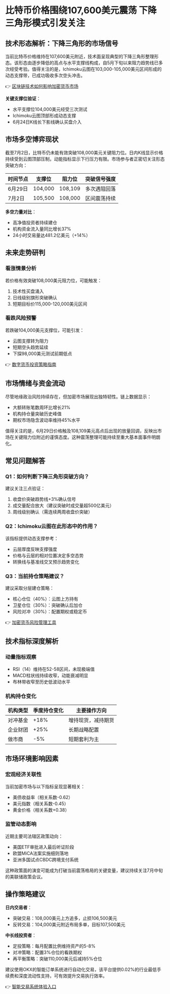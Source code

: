# 比特币价格围绕107,600美元震荡 下降三角形模式引发关注

## 技术形态解析：下降三角形的市场信号

当前比特币价格维持在107,600美元附近，技术面呈现典型的下降三角形整理形态。该形态由逐步降低的高点与水平支撑线构成，自5月下旬以来阻力趋势线已多次经受考验。值得关注的是，Ichimoku云图在103,000-105,000美元区间形成的动态支撑带，已成功吸收多次空头冲击。

👉 [区块链技术如何影响加密货币市场](https://bit.ly/okx_welcome)

**关键支撑位验证**：
- 水平支撑位104,000美元经受三次测试
- Ichimoku云图顶部形成动态支撑
- 6月24日K线长下影线确认买盘介入

## 市场多空博弈现状

截至7月2日，比特币仍未能有效突破108,000美元关键阻力位。日内K线显示价格持续受到云图顶部压制，动能指标显示下行压力有限。市场参与者正密切关注形态突破方向：

| 时间节点 | 支撑位 | 阻力位 | 突破信号强度 |
|---------|--------|--------|-------------|
| 6月29日 | 104,000 | 108,109 | 多次遇阻回落 |
| 7月2日  | 105,500 | 108,000 | 区间震荡持续 |

**多空力量对比**：
- 高净值投资者持续建仓
- 机构资金流入量同比增长37%
- 24小时交易量达481.2亿美元（+14%）

## 未来走势研判

### 看涨情景分析
若价格有效突破108,000美元阻力位，可能触发：
1. 技术性买盘涌入
2. 日线级别旗形突破确认
3. 短期目标价115,000-120,000美元区间

### 看跌风险预警
若跌破104,000美元支撑位，可能引发：
- 云图支撑转为阻力
- 短期空头趋势延续
- 下探98,000美元测试前期低点

👉 [数字货币投资策略指南](https://bit.ly/okx_welcome)

## 市场情绪与资金流动

尽管地缘政治风险持续存在，但加密市场展现出独特韧性。链上数据显示：
- 大额转账笔数周环比增长21%
- 机构持仓量突破历史峰值
- 期权市场隐含波动率维持45%水平

值得关注的是，6月29日价格触及108,109美元高点后出现的放量回调，反映出市场在关键阻力位附近的谨慎态度。这种震荡整理可能持续至重大基本面事件明朗化。

## 常见问题解答

### Q1：如何判断下降三角形突破方向？
建议关注三点验证：
1. 收盘价突破趋势线+3%确认信号
2. 成交量配合放大（建议突破时成交量超500亿美元）
3. 周线级别确认（需连续两周收盘价突破）

### Q2：Ichimoku云图在此形态中的作用？
该指标提供动态支撑参考：
- 云层厚度反映支撑强度
- 价格与云层的相对位置决定多空态势
- 转换线与基准线交叉预示趋势变化

### Q3：当前持仓策略建议？
建议采取分层建仓策略：
- 核心仓位（40%）：云图上方持有
- 卫星仓位（30%）：突破确认后加仓
- 风险对冲（30%）：配置期权或稳定币

👉 [加密货币风险管理工具](https://bit.ly/okx_welcome)

## 技术指标深度解析

### 动量指标观察
- RSI（14）维持在52-58区间，未现极端值
- MACD柱状线持续收窄，动能衰减明显
- 布林带收窄至历史低波动水平

### 机构持仓变化
| 机构类型 | 季度持仓变化 | 主要操作方向 |
|---------|--------------|--------------|
| 对冲基金 | +18%         | 增持现货，减持期货 |
| 企业财团 | +25%         | 长期战略配置 |
| 做市商   | -5%          | 短期套利为主 |

## 市场环境影响因素

### 宏观经济关联性
当前加密市场与以下指标呈现显著相关：
- 美债收益率（相关系数-0.62）
- 美元指数（相关系数-0.45）
- 黄金价格（相关系数+0.38）

### 监管动态影响
近期主要司法辖区政策动向：
- 美国ETF审批进入最后听证阶段
- 欧盟MiCA法案实施细则落地
- 亚洲多国试点CBDC跨境支付系统

这种政策面的演变可能成为打破当前震荡格局的关键变量，建议持续关注7月中旬的美联储政策会议。

## 操作策略建议

**日内交易者**：
- 突破交易：108,000美元上方追多，止损106,500美元
- 反转交易：104,000美元附近布局多单，目标107,500美元

**中长线投资者**：
- 定投策略：每月配置比例维持资产的5-8%
- 对冲策略：配置3%仓位的看跌期权
- 再平衡策略：突破110,000美元后减持5%仓位

建议使用OKX的智能订单系统进行自动化交易，该平台提供0.02%的行业最低手续费和深度流动性支持，可有效提升交易执行效率。

👉 [智能交易系统体验入口](https://bit.ly/okx_welcome)